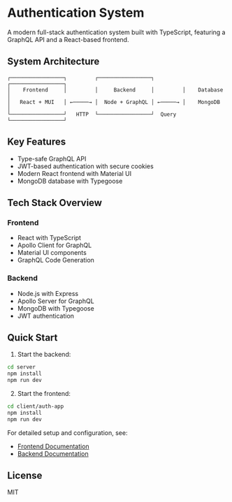 # Authentication System

A modern full-stack authentication system built with TypeScript, featuring a GraphQL API and a React-based frontend.

## System Architecture

```
┌─────────────────┐         ┌─────────────────┐         ┌─────────────────┐
│    Frontend     │         │     Backend     │         │    Database     │
│   React + MUI   │ ←─────→ │  Node + GraphQL │ ←─────→ │    MongoDB     │
└─────────────────┘   HTTP  └─────────────────┘  Query  └─────────────────┘
```

## Key Features

- Type-safe GraphQL API
- JWT-based authentication with secure cookies
- Modern React frontend with Material UI
- MongoDB database with Typegoose

## Tech Stack Overview

### Frontend

- React with TypeScript
- Apollo Client for GraphQL
- Material UI components
- GraphQL Code Generation

### Backend

- Node.js with Express
- Apollo Server for GraphQL
- MongoDB with Typegoose
- JWT authentication

## Quick Start

1. Start the backend:

```bash
cd server
npm install
npm run dev
```

2. Start the frontend:

```bash
cd client/auth-app
npm install
npm run dev
```

For detailed setup and configuration, see:

- [Frontend Documentation](./client/auth-app/README.md)
- [Backend Documentation](./server/README.md)

## License

MIT
